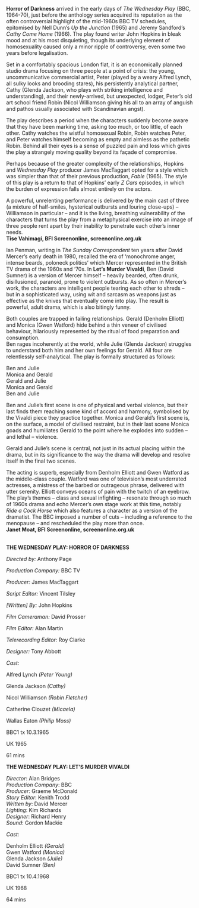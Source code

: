 

**Horror of Darkness** arrived in the early days of _The Wednesday Play_ (BBC, 1964-70), just before the anthology series acquired its reputation as the often controversial highlight of the mid-1960s BBC TV schedules, epitomised by Nell Dunn’s _Up the Junction_ (1965) and Jeremy Sandford’s _Cathy Come Home_ (1966). The play found writer John Hopkins in bleak mood and at his most disquieting, though its underlying element of homosexuality caused only a minor ripple of controversy, even some two years before legalisation.

Set in a comfortably spacious London flat, it is an economically planned studio drama focusing on three people at a point of crisis: the young, uncommunicative commercial artist, Peter (played by a weary Alfred Lynch, all sulky looks and brooding stares), his persistently analytical partner, Cathy (Glenda Jackson, who plays with striking intelligence and understanding), and their newly-arrived, but unexpected, lodger, Peter’s old art school friend Robin (Nicol Williamson giving his all to an array of anguish and pathos usually associated with Scandinavian angst).

The play describes a period when the characters suddenly become aware that they have been marking time, asking too much, or too little, of each other. Cathy watches the wistful homosexual Robin, Robin watches Peter, and Peter watches himself becoming as empty and aimless as the pathetic Robin. Behind all their eyes is a sense of puzzled pain and loss which gives the play a strangely moving quality beyond its façade of compromise.

Perhaps because of the greater complexity of the relationships, Hopkins and _Wednesday Play_ producer James MacTaggart opted for a style which was simpler than that of their previous production, _Fable_ (1965). The style of this play is a return to that of Hopkins’ early _Z Cars_ episodes, in which the burden of expression falls almost entirely on the actors.

A powerful, unrelenting performance is delivered by the main cast of three (a mixture of half-smiles, hysterical outbursts and louring close-ups) – Williamson in particular – and it is the living, breathing vulnerability of the characters that turns the play from a metaphysical exercise into an image of three people rent apart by their inability to penetrate each other’s inner needs.  
**Tise Vahimagi, BFI Screenonline, screenonline.org.uk**

Ian Penman, writing in _The Sunday Correspondent_ ten years after David Mercer’s early death in 1980, recalled the era of ‘monochrome anger, intense beards, poloneck politics’ which Mercer represented in the British TV drama of the 1960s and ‘70s. In **Let’s Murder Vivaldi**, Ben (David Sumner) is a version of Mercer himself – heavily bearded, often drunk, disillusioned, paranoid, prone to violent outbursts. As so often in Mercer’s work, the characters are intelligent people tearing each other to shreds – but in a sophisticated way, using wit and sarcasm as weapons just as effective as the knives that eventually come into play. The result is powerful, adult drama, which is also bitingly funny.

Both couples are trapped in failing relationships. Gerald (Denholm Elliott) and Monica (Gwen Watford) hide behind a thin veneer of civilised behaviour, hilariously represented by the ritual of food preparation and consumption.  
Ben rages incoherently at the world, while Julie (Glenda Jackson) struggles to understand both him and her own feelings for Gerald. All four are relentlessly self-analytical. The play is formally structured as follows:

Ben and Julie  
Monica and Gerald  
Gerald and Julie  
Monica and Gerald  
Ben and Julie

Ben and Julie’s first scene is one of physical and verbal violence, but their last finds them reaching some kind of accord and harmony, symbolised by the Vivaldi piece they practice together. Monica and Gerald’s first scene is, on the surface, a model of civilised restraint, but in their last scene Monica goads and humiliates Gerald to the point where he explodes into sudden – and lethal – violence.

Gerald and Julie’s scene is central, not just in its actual placing within the drama, but in its significance to the way the drama will develop and resolve itself in the final two scenes.

The acting is superb, especially from Denholm Elliott and Gwen Watford as the middle-class couple. Watford was one of television’s most underrated actresses, a mistress of the barbed or outrageous phrase, delivered with utter serenity. Elliott conveys oceans of pain with the twitch of an eyebrow. The play’s themes – class and sexual infighting – resonate through so much of 1960s drama and echo Mercer’s own stage work at this time, notably _Ride a Cock Horse_ which also features a character as a version of the dramatist. The BBC imposed a number of cuts – including a reference to the menopause – and rescheduled the play more than once.  
**Janet Moat, BFI Screenonline, screenonline.org.uk**
<br><br>

**THE WEDNESDAY PLAY: HORROR OF DARKNESS**<br>

_Directed by:_ Anthony Page<br>

_Production Company:_ BBC TV<br>

_Producer:_ James MacTaggart<br>

_Script Editor:_ Vincent Tilsley

_[Written] By:_ John Hopkins

_Film Cameraman:_ David Prosser

_Film Editor:_ Alan Martin

_Telerecording Editor:_ Roy Clarke

_Designer:_ Tony Abbott

_Cast:_

Alfred Lynch _(Peter Young)_

Glenda Jackson _(Cathy)_

Nicol Williamson _(Robin Fletcher)_

Catherine Clouzet _(Micaela)_

Wallas Eaton _(Philip Moss)_

BBC1 tx 10.3.1965

UK 1965

61 mins

**THE WEDNESDAY PLAY: LET’S MURDER VIVALDI**

_Director_: Alan Bridges  
_Production Company_: BBC  
_Producer_: Graeme McDonald  
_Story Editor_: Kenith Trodd  
_Written by_: David Mercer  
_Lighting_: Kim Richards  
_Designer_: Richard Henry  
_Sound_: Gordon Mackie

_Cast:_

Denholm Elliott _(Gerald)_  
Gwen Watford _(Monica)_  
Glenda Jackson _(Julie)_  
David Sumner _(Ben)_

BBC1 tx 10.4.1968

UK 1968

64 mins
<!--stackedit_data:
eyJoaXN0b3J5IjpbMTM1OTY0MzE1MV19
-->